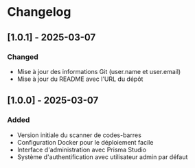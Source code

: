# Changelog

## [1.0.1] - 2025-03-07
### Changed
- Mise à jour des informations Git (user.name et user.email)
- Mise à jour du README avec l'URL du dépôt

## [1.0.0] - 2025-03-07
### Added
- Version initiale du scanner de codes-barres
- Configuration Docker pour le déploiement facile
- Interface d'administration avec Prisma Studio
- Système d'authentification avec utilisateur admin par défaut
